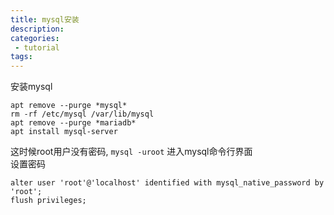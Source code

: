 ```yaml
---
title: mysql安装
description:
categories:
 - tutorial
tags:
---
```


安装mysql
```
apt remove --purge *mysql*  
rm -rf /etc/mysql /var/lib/mysql  
apt remove --purge *mariadb*  
apt install mysql-server  
```

这时候root用户没有密码, `mysql -uroot` 进入mysql命令行界面  
设置密码  
```
alter user 'root'@'localhost' identified with mysql_native_password by 'root';
flush privileges;
```